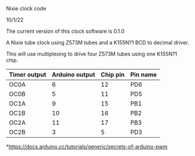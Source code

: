 
Nixie clock code

10/1/22

The current version of this clock software is 0.1.0

A Nixie tube clock using Z573M tubes and a K155N?1 BCD to decimal driver.

This will use multiplexing to drive four Z573M tubes using one K155N?1 chip.

| Timer output | Arduino output	| Chip pin | Pin name |
|--------------|----------------|----------|----------|
|    OC0A	   |        6	    |   12	   |    PD6   |
|    OC0B	   |        5	    |   11	   |    PD5   |
|    OC1A	   |        9	    |   15	   |    PB1   |
|    OC1B	   |        10	    |   16	   |    PB2   |
|    OC2A	   |        11	    |   17	   |    PB3   |
|    OC2B	   |        3	    |   5	   |    PD3   |

*https://docs.arduino.cc/tutorials/generic/secrets-of-arduino-pwm

